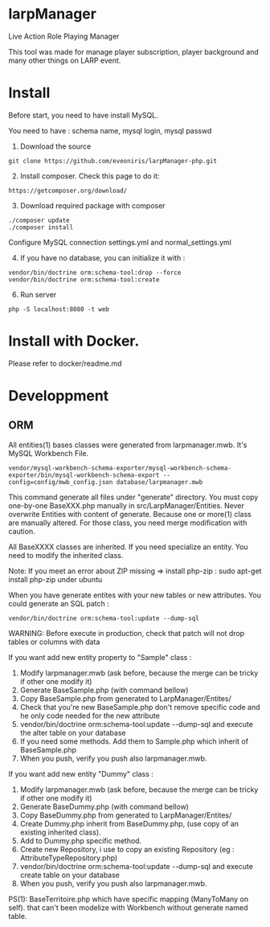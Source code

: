 # larpManager

Live Action Role Playing Manager

This tool was made for manage player subscription, player background and many other things on LARP event.


# Install
Before start, you need to have install MySQL.

You need to have : schema name, mysql login, mysql passwd

1) Download the source
```
git clone https://github.com/eveoniris/larpManager-php.git
```

2) Install composer. Check this page to do it:  
```
https://getcomposer.org/download/
```


3) Download required package with composer
```
./composer update
./composer install 
```

Configure MySQL connection settings.yml and normal_settings.yml

4) If you have no database, you can initialize it with  :

```
vendor/bin/doctrine orm:schema-tool:drop --force
vendor/bin/doctrine orm:schema-tool:create
```



6) Run server
```
php -S localhost:8080 -t web
```

# Install with Docker.
Please refer to docker/readme.md

# Developpment

## ORM
All entities(1) bases classes were generated from larpmanager.mwb. It's MySQL Workbench File.

```
vendor/mysql-workbench-schema-exporter/mysql-workbench-schema-exporter/bin/mysql-workbench-schema-export --config=config/mwb_config.json database/larpmanager.mwb
```

This command generate all files under "generate" directory. You must copy one-by-one BaseXXX.php manually in  src/LarpManager/Entities. Never overwrite Entities with content of generate. Because one or more(1) class are manually altered. For those class, you need merge modification with caution.

All BaseXXXX classes are inherited. If you need specialize an entity. You need to modify the inherited class.


Note: If you meet an error about ZIP missing => install php-zip : sudo apt-get install php-zip under ubuntu


When you have generate entites with your new tables or new attributes. You could generate an SQL patch :
```
vendor/bin/doctrine orm:schema-tool:update --dump-sql
```
WARNING: Before execute in production, check that patch will not drop tables or columns with data 

If you want add new entity property to "Sample" class : 
1. Modify larpmanager.mwb (ask before, because the merge can be tricky if other one modify it) 
2. Generate BaseSample.php (with command bellow)
3. Copy BaseSample.php from generated to LarpManager/Entites/
4. Check that you're new BaseSample.php don't remove specific code and he only code needed for the new attribute
5. vendor/bin/doctrine orm:schema-tool:update --dump-sql and execute the alter table on your database
6. If you need some methods. Add them to Sample.php which inherit of BaseSample.php
7. When you push, verify you push also larpmanager.mwb.

If you want add new entity "Dummy" class :
1. Modify larpmanager.mwb (ask before, because the merge can be tricky if other one modify it) 
2. Generate BaseDummy.php (with command bellow)
3. Copy BaseDummy.php from generated to LarpManager/Entites/
4. Create Dummy.php inherit from BaseDummy.php, (use copy of an existing inherited class). 
5. Add to Dummy.php specific method.
6. Create new Repository, i use to copy an existing Repository (eg : AttributeTypeRepository.php)
7. vendor/bin/doctrine orm:schema-tool:update --dump-sql and execute create table on your database
8. When you push, verify you push also larpmanager.mwb.

PS(1): BaseTerritoire.php which have specific mapping (ManyToMany on self). that can't been modelize with Workbench without generate named table.



